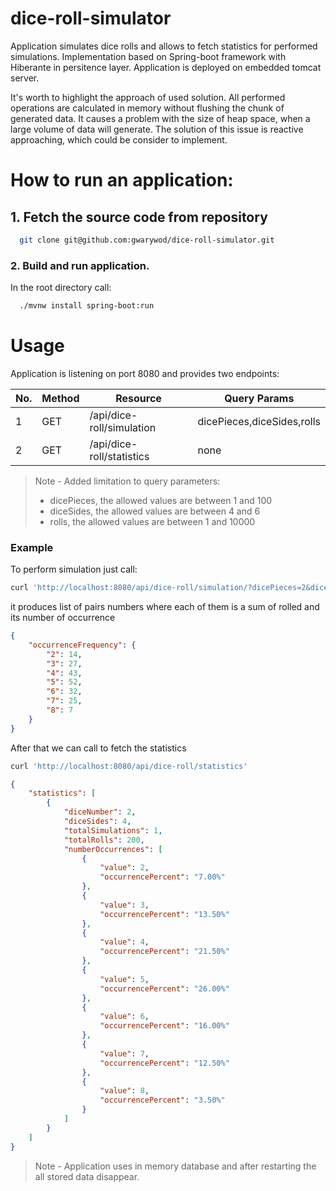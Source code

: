 # dice-roll-simulator

Application simulates dice rolls and allows to fetch statistics for performed simulations.
Implementation based on Spring-boot framework with Hiberante in persitence layer. Application is deployed on embedded tomcat server. 

It's worth to highlight the approach of used solution. 
All performed operations are calculated in memory without flushing the chunk of generated data. 
It causes a problem with the size of heap space, when a large volume of data will generate. 
The solution of this issue is reactive approaching, which could be consider to implement.

# How to run an application:

## 1. Fetch the source code from repository

``` bash
  git clone git@github.com:gwarywod/dice-roll-simulator.git
```
### 2. Build and run application.
  
  In the root directory call:
  
``` bash
  ./mvnw install spring-boot:run
```

# Usage

Application is listening on port 8080 and provides two endpoints:

|No.|Method|Resource|Query Params|
| ---- | ---- | ---- | ---- |
|1| GET | /api/dice-roll/simulation | dicePieces,diceSides,rolls | 
|2| GET | /api/dice-roll/statistics | none | 

> Note
    - Added limitation to query parameters:
>   -  dicePieces, the allowed values are between 1 and 100
>   -  diceSides, the allowed values are between 4 and 6
>   -  rolls, the allowed values are between 1 and 10000


### Example

To perform simulation just call:

```bash
curl 'http://localhost:8080/api/dice-roll/simulation/?dicePieces=2&diceSides=4&rolls=200'
```

it produces list of pairs numbers where each of them is a sum of rolled and its number of occurrence

```json
{
    "occurrenceFrequency": {
        "2": 14,
        "3": 27,
        "4": 43,
        "5": 52,
        "6": 32,
        "7": 25,
        "8": 7
    }
}
```
After that we can call to fetch the statistics

```bash
curl 'http://localhost:8080/api/dice-roll/statistics'
```

```json
{
    "statistics": [
        {
            "diceNumber": 2,
            "diceSides": 4,
            "totalSimulations": 1,
            "totalRolls": 200,
            "numberOccurrences": [
                {
                    "value": 2,
                    "occurrencePercent": "7.00%"
                },
                {
                    "value": 3,
                    "occurrencePercent": "13.50%"
                },
                {
                    "value": 4,
                    "occurrencePercent": "21.50%"
                },
                {
                    "value": 5,
                    "occurrencePercent": "26.00%"
                },
                {
                    "value": 6,
                    "occurrencePercent": "16.00%"
                },
                {
                    "value": 7,
                    "occurrencePercent": "12.50%"
                },
                {
                    "value": 8,
                    "occurrencePercent": "3.50%"
                }
            ]
        }
    ]
}
```
> Note
    - Application uses in memory database and after restarting the all stored data disappear.  
